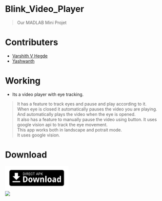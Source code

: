 # Blink_Video_Player
> Our MADLAB Mini Projet
# Contributers  
- [Varshith V Hegde](https://github.com/Varshithvhegde)
- [Yashwanth](https://github.com/yashu3701)

# Working
- Its a video player with eye tracking. 
> It has a feature to track eyes and pause and play according to it.  
> When eye is closed it automatically pauses the video you are playing.  
> And automatically plays the video when the eye is opened.  
> It also has a feature to manually pause the video using button. 
> It uses google vision api to track the eye movement.  
> This app works both in landscape and potrait mode.  
> It uses google vision. 

# Download
[<img src="https://raw.githubusercontent.com/Varshithvhegde/Scan_Me/master/direct-apk-download.png"
      alt="Direct apk download"
      height="80">](https://github.com/Varshithvhegde/Blink_Video_Player/releases/download/v1.2.0/app-debug.apk)  
<img src="https://img.shields.io/github/downloads/Varshithvhegde/Blink_Video_Player/total" width="100dp"/>

